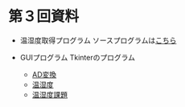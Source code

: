 # 第３回資料
* 温湿度取得プログラム
ソースプログラムは[こちら]()

* GUIプログラム
Tkinterのプログラム
  * [AD変換]()
  * [温湿度]()
  * [温湿度課題]()
